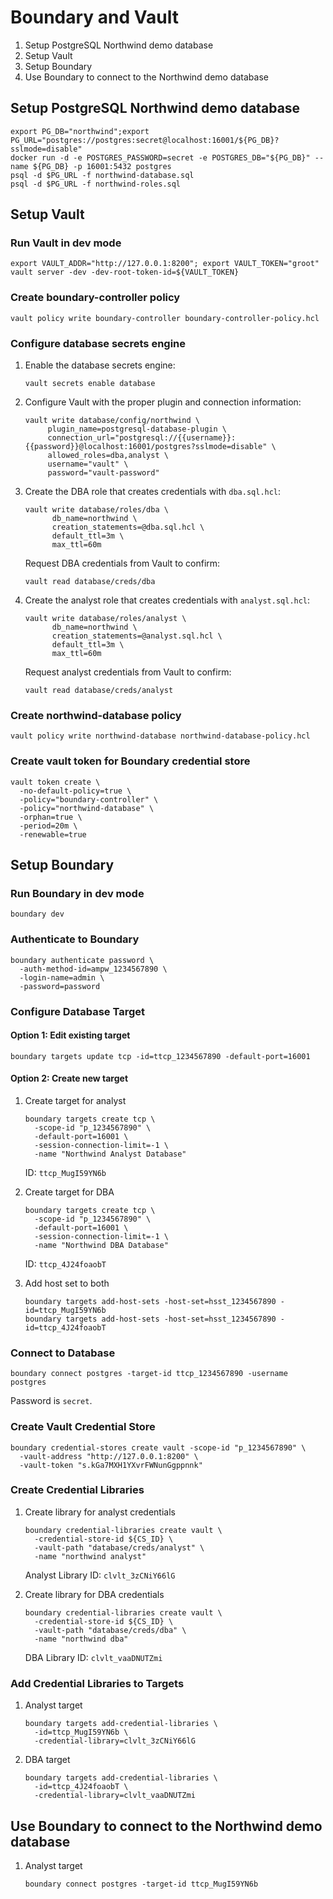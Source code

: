 # Boundary and Vault

1. Setup PostgreSQL Northwind demo database
2. Setup Vault
3. Setup Boundary
4. Use Boundary to connect to the Northwind demo database

## Setup PostgreSQL Northwind demo database


```shell
export PG_DB="northwind";export PG_URL="postgres://postgres:secret@localhost:16001/${PG_DB}?sslmode=disable"
docker run -d -e POSTGRES_PASSWORD=secret -e POSTGRES_DB="${PG_DB}" --name ${PG_DB} -p 16001:5432 postgres
psql -d $PG_URL -f northwind-database.sql
psql -d $PG_URL -f northwind-roles.sql
```

## Setup Vault

### Run Vault in dev mode

```shell
export VAULT_ADDR="http://127.0.0.1:8200"; export VAULT_TOKEN="groot"
vault server -dev -dev-root-token-id=${VAULT_TOKEN}
```

### Create boundary-controller policy

```shell
vault policy write boundary-controller boundary-controller-policy.hcl
```

### Configure database secrets engine

1. Enable the database secrets engine:

    ```shell
    vault secrets enable database
    ```

1. Configure Vault with the proper plugin and connection information:

    ```shell
    vault write database/config/northwind \
         plugin_name=postgresql-database-plugin \
         connection_url="postgresql://{{username}}:{{password}}@localhost:16001/postgres?sslmode=disable" \
         allowed_roles=dba,analyst \
         username="vault" \
         password="vault-password"
    ```

1. Create the DBA role that creates credentials with `dba.sql.hcl`:

    ```shell
    vault write database/roles/dba \
          db_name=northwind \
          creation_statements=@dba.sql.hcl \
          default_ttl=3m \
          max_ttl=60m
    ```

    Request DBA credentials from Vault to confirm:

    ```shell
    vault read database/creds/dba
    ```

1. Create the analyst role that creates credentials with `analyst.sql.hcl`:

    ```shell
    vault write database/roles/analyst \
          db_name=northwind \
          creation_statements=@analyst.sql.hcl \
          default_ttl=3m \
          max_ttl=60m
    ```

    Request analyst credentials from Vault to confirm:

    ```shell
    vault read database/creds/analyst
    ```

### Create northwind-database policy

```shell
vault policy write northwind-database northwind-database-policy.hcl
```

### Create vault token for Boundary credential store

```shell
vault token create \
  -no-default-policy=true \
  -policy="boundary-controller" \
  -policy="northwind-database" \
  -orphan=true \
  -period=20m \
  -renewable=true
```

## Setup Boundary

### Run Boundary in dev mode

```shell
boundary dev
```

### Authenticate to Boundary

```shell
boundary authenticate password \
  -auth-method-id=ampw_1234567890 \
  -login-name=admin \
  -password=password
```

### Configure Database Target

#### Option 1: Edit existing target

```shell
boundary targets update tcp -id=ttcp_1234567890 -default-port=16001
```

#### Option 2: Create new target

1. Create target for analyst

    ```shell
    boundary targets create tcp \
      -scope-id "p_1234567890" \
      -default-port=16001 \
      -session-connection-limit=-1 \
      -name "Northwind Analyst Database"
    ```

    ID: `ttcp_MugI59YN6b`

1. Create target for DBA

    ```shell
    boundary targets create tcp \
      -scope-id "p_1234567890" \
      -default-port=16001 \
      -session-connection-limit=-1 \
      -name "Northwind DBA Database"
    ```

    ID: `ttcp_4J24foaobT`

1. Add host set to both

    ```shell
    boundary targets add-host-sets -host-set=hsst_1234567890 -id=ttcp_MugI59YN6b
    boundary targets add-host-sets -host-set=hsst_1234567890 -id=ttcp_4J24foaobT
    ```

### Connect to Database

```shell
boundary connect postgres -target-id ttcp_1234567890 -username postgres
```

Password is `secret`.

### Create Vault Credential Store

```shell
boundary credential-stores create vault -scope-id "p_1234567890" \
  -vault-address "http://127.0.0.1:8200" \
  -vault-token "s.kGa7MXH1YXvrFWNunGgppnnk"
```

### Create Credential Libraries

1. Create library for analyst credentials

    ```shell
    boundary credential-libraries create vault \
      -credential-store-id ${CS_ID} \
      -vault-path "database/creds/analyst" \
      -name "northwind analyst"
    ```

    Analyst Library ID: `clvlt_3zCNiY66lG`

1. Create library for DBA credentials

    ```shell
    boundary credential-libraries create vault \
      -credential-store-id ${CS_ID} \
      -vault-path "database/creds/dba" \
      -name "northwind dba"
    ```

    DBA Library ID: `clvlt_vaaDNUTZmi`

### Add Credential Libraries to Targets

1. Analyst target

    ```shell
    boundary targets add-credential-libraries \
      -id=ttcp_MugI59YN6b \
      -credential-library=clvlt_3zCNiY66lG
    ```

1. DBA target

    ```shell
    boundary targets add-credential-libraries \
      -id=ttcp_4J24foaobT \
      -credential-library=clvlt_vaaDNUTZmi
    ```
## Use Boundary to connect to the Northwind demo database

1. Analyst target

    ```shell
    boundary connect postgres -target-id ttcp_MugI59YN6b
    ```
